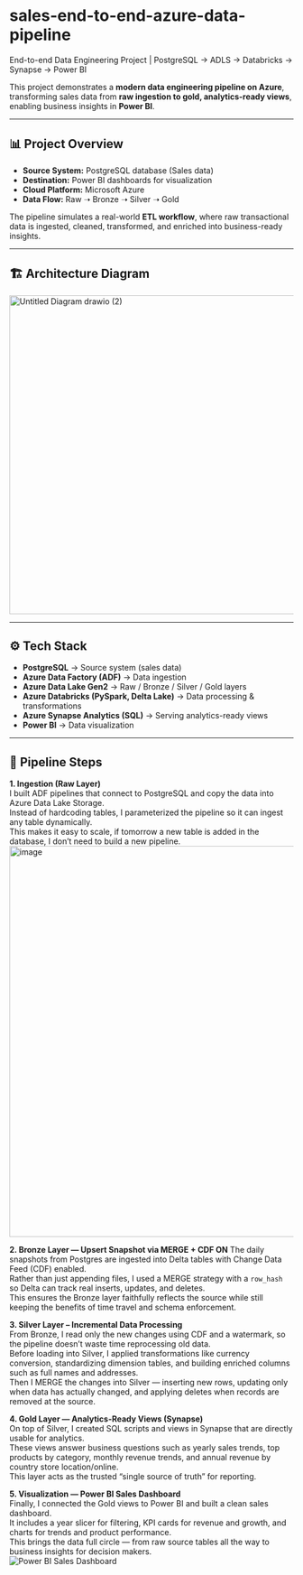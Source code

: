 # sales-end-to-end-azure-data-pipeline
End-to-end Data Engineering Project | PostgreSQL → ADLS → Databricks → Synapse → Power BI

This project demonstrates a **modern data engineering pipeline on Azure**, transforming sales data from **raw ingestion to gold, analytics-ready views**, enabling business insights in **Power BI**.  

---

## 📊 Project Overview
- **Source System:** PostgreSQL database (Sales data)  
- **Destination:** Power BI dashboards for visualization  
- **Cloud Platform:** Microsoft Azure  
- **Data Flow:** Raw ➝ Bronze ➝ Silver ➝ Gold  

The pipeline simulates a real-world **ETL workflow**, where raw transactional data is ingested, cleaned, transformed, and enriched into business-ready insights.  

---

## 🏗️ Architecture Diagram
<img width="2570" height="565" alt="Untitled Diagram drawio (2)" src="https://github.com/user-attachments/assets/315eee07-0f03-4606-a438-587301587331" />

---

## ⚙️ Tech Stack
- **PostgreSQL** → Source system (sales data)
- **Azure Data Factory (ADF)** → Data ingestion
- **Azure Data Lake Gen2** → Raw / Bronze / Silver / Gold layers
- **Azure Databricks (PySpark, Delta Lake)** → Data processing & transformations
- **Azure Synapse Analytics (SQL)** → Serving analytics-ready views
- **Power BI** → Data visualization
  
---

## 🔄 Pipeline Steps

**1. Ingestion (Raw Layer)**  
I built ADF pipelines that connect to PostgreSQL and copy the data into Azure Data Lake Storage.  
Instead of hardcoding tables, I parameterized the pipeline so it can ingest any table dynamically.  
This makes it easy to scale, if tomorrow a new table is added in the database, I don’t need to build a new pipeline.  
<img width="882" height="693" alt="image" src="https://github.com/user-attachments/assets/f5bc5ae3-41bb-44c6-a938-47426c62de53" />

**2. Bronze Layer — Upsert Snapshot via MERGE + CDF ON** 
The daily snapshots from Postgres are ingested into Delta tables with Change Data Feed (CDF) enabled.  
Rather than just appending files, I used a MERGE strategy with a `row_hash` so Delta can track real inserts, updates, and deletes.  
This ensures the Bronze layer faithfully reflects the source while still keeping the benefits of time travel and schema enforcement.  

**3. Silver Layer – Incremental Data Processing**  
From Bronze, I read only the new changes using CDF and a watermark, so the pipeline doesn’t waste time reprocessing old data.  
Before loading into Silver, I applied transformations like currency conversion, standardizing dimension tables, and building enriched columns such as full names and addresses.  
Then I MERGE the changes into Silver — inserting new rows, updating only when data has actually changed, and applying deletes when records are removed at the source.  
 
**4. Gold Layer — Analytics-Ready Views (Synapse)**  
On top of Silver, I created SQL scripts and views in Synapse that are directly usable for analytics.  
These views answer business questions such as yearly sales trends, top products by category, monthly revenue trends, and annual revenue by country store location/online.  
This layer acts as the trusted “single source of truth” for reporting.  

**5. Visualization — Power BI Sales Dashboard**  
Finally, I connected the Gold views to Power BI and built a clean sales dashboard.  
It includes a year slicer for filtering, KPI cards for revenue and growth, and charts for trends and product performance.  
This brings the data full circle — from raw source tables all the way to business insights for decision makers.  
![Power BI Sales Dashboard](https://github.com/user-attachments/assets/e204c556-0168-4005-9f42-c318a929d1e3)
